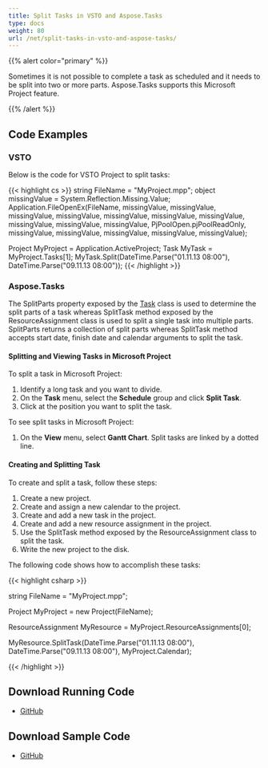 ```yaml
---
title: Split Tasks in VSTO and Aspose.Tasks
type: docs
weight: 80
url: /net/split-tasks-in-vsto-and-aspose-tasks/
---
```


{{% alert color="primary" %}} 

Sometimes it is not possible to complete a task as scheduled and it needs to be split into two or more parts. Aspose.Tasks supports this Microsoft Project feature.

{{% /alert %}} 

## **Code Examples**
### **VSTO**
Below is the code for VSTO Project to split tasks:

{{< highlight cs >}}
string FileName = "MyProject.mpp";
object missingValue = System.Reflection.Missing.Value;
Application.FileOpenEx(FileName,
   missingValue, missingValue, missingValue, missingValue,
   missingValue, missingValue, missingValue, missingValue,
   missingValue, missingValue, PjPoolOpen.pjPoolReadOnly,
   missingValue, missingValue, missingValue, missingValue,
   missingValue);

Project MyProject = Application.ActiveProject;
Task MyTask = MyProject.Tasks[1];
MyTask.Split(DateTime.Parse("01.11.13 08:00"), DateTime.Parse("09.11.13 08:00"));
{{< /highlight >}}

### **Aspose.Tasks**
The SplitParts property exposed by the [Task](https://apireference.aspose.com/tasks/net/aspose.tasks/task) class is used to determine the split parts of a task whereas SplitTask method exposed by the ResourceAssignment class is used to split a single task into multiple parts. SplitParts returns a collection of split parts whereas SplitTask method accepts start date, finish date and calendar arguments to split the task.

#### **Splitting and Viewing Tasks in Microsoft Project**
To split a task in Microsoft Project:

1. Identify a long task and you want to divide.
2. On the **Task** menu, select the **Schedule** group and click **Split Task**.
3. Click at the position you want to split the task.

To see split tasks in Microsoft Project:

1. On the **View** menu, select **Gantt Chart**.
   Split tasks are linked by a dotted line. 

#### **Creating and Splitting Task**
To create and split a task, follow these steps:

1. Create a new project.
2. Create and assign a new calendar to the project.
3. Create and add a new task in the project.
4. Create and add a new resource assignment in the project.
5. Use the SplitTask method exposed by the ResourceAssignment class to split the task.
6. Write the new project to the disk.

The following code shows how to accomplish these tasks:

{{< highlight csharp >}}

  string FileName = "MyProject.mpp";

 Project MyProject = new Project(FileName);

 ResourceAssignment MyResource = MyProject.ResourceAssignments[0];

 MyResource.SplitTask(DateTime.Parse("01.11.13 08:00"), DateTime.Parse("09.11.13 08:00"), MyProject.Calendar);


{{< /highlight >}}
## **Download Running Code**
- [GitHub](https://github.com/aspose-tasks/Aspose.Tasks-for-.NET/tree/master/Plugins/Aspose.Tasks%20Vs%20VSTO/Code%20Comparison/Split%20Task)
## **Download Sample Code**
- [GitHub](https://github.com/aspose-tasks/Aspose.Tasks-for-.NET/releases/tag/AsposeTaskNETVsVSTOProjectv1.1)
